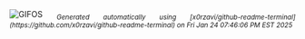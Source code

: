 <div align="justify">
<picture>
    <source media="(prefers-color-scheme: dark)" srcset="https://i.ibb.co/yPbyYGR/output-gif.gif">
    <source media="(prefers-color-scheme: light)" srcset="https://i.ibb.co/yPbyYGR/output-gif.gif">
    <img alt="GIFOS" src="https://i.ibb.co/yPbyYGR/output-gif.gif">
</picture>
<sub><i>Generated automatically using [x0rzavi/github-readme-terminal](https://github.com/x0rzavi/github-readme-terminal) on Fri Jan 24 07:46:06 PM EST 2025</i></sub>
</div>

<!--  -->